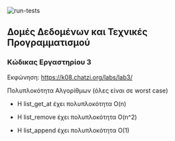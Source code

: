 ![run-tests](../../workflows/run-tests/badge.svg)

## Δομές Δεδομένων και Τεχνικές Προγραμματισμού

### Κώδικας Εργαστηρίου 3

Εκφώνηση: https://k08.chatzi.org/labs/lab3/ 

Πολυπλοκότητα Αλγορίθμων (όλες είναι σε worst case)

- Η list_get_at έχει πολυπλοκότητα O(n)

- Η list_remove έχει πολυπλοκότητα O(n^2)

- Η list_append έχει πολυπλοκότητα O(1)


